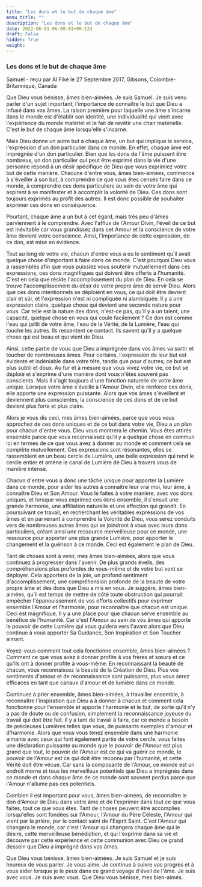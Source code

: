 ```yaml
---
title: "Les dons et le but de chaque âme"
menu_title: ""
description: "Les dons et le but de chaque âme"
date: 2022-06-01 06:00:01+00:124
draft: False
hidden: True
weight:
---
```

### Les dons et le but de chaque âme

Samuel - reçu par Al Fike le 27 Septembre 2017, Gibsons, Colombie-Britannique, Canada

Que Dieu vous bénisse, âmes bien-aimées. Je suis Samuel. Je suis venu parler d'un sujet important, l'importance de connaître le but que Dieu a infusé dans vos âmes. La raison première pour laquelle une âme s'incarne dans le monde est d'établir son identité, une individualité qui vient avec l'expérience du monde matériel et le fait de revêtir une chair matérielle. C'est le but de chaque âme lorsqu'elle s'incarne.

Mais Dieu donne un autre but à chaque âme, un but qui implique le service, l'expression d'un don particulier dans ce monde. En effet, chaque âme est imprégnée d'un don particulier. Bien que les dons de l'âme puissent être nombreux, un don particulier qui peut être exprimé dans la vie d'une personne répond à un désir spécifique de Dieu que vous exprimiez votre but de cette manière. Chacune d'entre vous, âmes bien-aimées, commence à s'éveiller à son but, à comprendre ce que vous êtes censés faire dans ce monde, à comprendre ces dons particuliers au sein de votre âme qui aspirent à se manifester et à accomplir la volonté de Dieu. Ces dons sont toujours exprimés au profit des autres. Il est donc possible de souhaiter exprimer ces dons en conséquence.

Pourtant, chaque âme a un but à cet égard, mais très peu d'âmes parviennent à le comprendre. Avec l'afflux de l'Amour Divin, l'éveil de ce but est inévitable car vous grandissez dans cet Amour et la conscience de votre âme devient votre conscience. Ainsi, l'importance de cette expression, de ce don, est mise en évidence.

Tout au long de votre vie, chacun d'entre vous a eu le sentiment qu'il avait quelque chose d'important à faire dans ce monde. C'est pourquoi Dieu vous a rassemblés afin que vous puissiez vous soutenir mutuellement dans ces expressions, ces dons magnifiques qui doivent être offerts à l'humanité. C'est en cela que réside l'accomplissement du plan de Dieu. En cela se trouve l'accomplissement du désir de votre propre âme de servir Dieu. Alors que ces dons intentionnels se déploient en vous, ce qui doit être devient clair et sûr, et l'expression n'est ni compliquée ni alambiquée. Il y a une expression claire, quelque chose qui devient une seconde nature pour vous. Car telle est la nature des dons, n'est-ce pas, qu'il y a un talent, une capacité, quelque chose en vous qui coule facilement ? Ce don est comme l'eau qui jaillit de votre âme, l'eau de la Vérité, de la Lumière, l'eau qui touche les autres. Ils ressentent ce contact. Ils savent qu'il y a quelque chose qui est beau et qui vient de Dieu.

Ainsi, cette partie de vous que Dieu a imprégnée dans vos âmes va sortir et toucher de nombreuses âmes. Pour certains, l'expression de leur but est évidente et indéniable dans votre tête, tandis que pour d'autres, ce but est plus subtil et doux. Au fur et à mesure que vous vivez votre vie, ce but se déploie et s'exprime d'une manière dont vous n'êtes souvent pas conscients. Mais il s'agit toujours d'une fonction naturelle de votre âme unique. Lorsque votre âme s'éveille à l'Amour Divin, elle renforce ces dons, elle apporte une expression puissante. Alors que vos âmes s'éveillent et deviennent plus conscientes, la conscience de ces dons et de ce but devient plus forte et plus claire.

Alors je vous dis ceci, mes âmes bien-aimées, parce que vous vous approchez de ces dons uniques et de ce but dans votre vie, Dieu a un plan pour chacun d'entre vous. Dieu vous montrera le chemin. Vous êtes attirés ensemble parce que vous reconnaissez qu'il y a quelque chose en commun ici en termes de ce que vous avez à donner au monde et comment cela se complète mutuellement. Ces expressions sont résonantes, elles se rassemblent en un beau cercle de Lumière, une belle expression qui rend le cercle entier et amène le canal de Lumière de Dieu à travers vous de manière intense.

Chacun d'entre vous a donc une tâche unique pour apporter la Lumière dans ce monde, pour aider les autres à connaître leur vrai moi, leur âme, à connaître Dieu et Son Amour. Vous le faites à votre manière, avec vos dons uniques, et lorsque vous exprimez ces dons ensemble, il s'ensuit une grande harmonie, une affiliation naturelle et une affection qui grandit. En poursuivant ce travail, en recherchant les véritables expressions de vos âmes et en parvenant à comprendre la Volonté de Dieu, vous serez conduits vers de nombreuses autres âmes qui se joindront à vous avec leurs dons particuliers, créant ainsi une ressource merveilleuse pour ce monde, une ressource pour apporter une plus grande Lumière, pour apporter le changement et la guérison à ce monde. Ceci est également le plan de Dieu.

Tant de choses sont à venir, mes âmes bien-aimées, alors que vous continuez à progresser dans l'avenir. De plus grands éveils, des compréhensions plus profondes de vous-même et de votre but vont se déployer. Cela apportera de la joie, un profond sentiment d'accomplissement, une compréhension profonde de la beauté de votre propre âme et des dons que Dieu a mis en vous. Je suggère, âmes bien-aimées, qu'il est temps de mettre de côté toute obstruction qui pourrait empêcher l'épanouissement de vos efforts collectifs pour exprimer ensemble l'Amour et l'harmonie, pour reconnaître que chacun est unique. Ceci est magnifique. Il y a une place pour que chacun serve ensemble au bénéfice de l'humanité. Car c'est l'Amour au sein de vos âmes qui apporte le pouvoir de cette Lumière qui vous guidera vers l'avant alors que Dieu continue à vous apporter Sa Guidance, Son Inspiration et Son Toucher aimant. 

Voyez-vous comment tout cela fonctionne ensemble, âmes bien-aimées ? Comment ce que vous avez à donner profite à vos frères et sœurs et ce qu'ils ont à donner profite à vous-même. En reconnaissant la beauté de chacun, vous reconnaissez la beauté de la Création de Dieu. Plus vos sentiments d'amour et de reconnaissance sont puissants, plus vous serez efficaces en tant que canaux d'amour et de lumière dans ce monde.

Continuez à prier ensemble, âmes bien-aimées, à travailler ensemble, à reconnaître l'inspiration que Dieu a à donner à chacun et comment cela fonctionne pour l'ensemble et apporte l'harmonie et le but, de sorte qu'il n'y a pas de doute ou de confusion, simplement la reconnaissance joyeuse du travail qui doit être fait. Il y a tant de travail à faire, car ce monde a besoin de précieuses Lumières telles que vous, de puissants exemples d'amour et d'harmonie. Alors que vous vous tenez ensemble dans une harmonie aimante avec ceux qui font également partie de votre cercle, vous faites une déclaration puissante au monde que le pouvoir de l'Amour est plus grand que tout, le pouvoir de l'Amour est ce qui va guérir ce monde, le pouvoir de l'Amour est ce qui doit être reconnu par l'humanité, et cette Vérité doit être vécue. Car sans la composante de l'Amour, ce monde est un endroit morne et tous les merveilleux potentiels que Dieu a imprégnés dans ce monde et dans chaque âme de ce monde sont souvent perdus parce que l'Amour n'allume pas ces potentiels.

Combien il est important pour vous, âmes bien-aimées, de reconnaître le don d'Amour de Dieu dans votre âme et de l'exprimer dans tout ce que vous faites, tout ce que vous êtes. Tant de choses peuvent être accomplies lorsqu'elles sont fondées sur l'Amour, l'Amour du Père Céleste, l'Amour qui vient par la prière, par le contact saint de l'Esprit Saint. C'est l'Amour qui changera le monde, car c'est l'Amour qui changera chaque âme qui le désire, cette merveilleuse bénédiction, et qui l'exprime dans sa vie et découvre par cette expérience et cette communion avec Dieu ce grand dessein que Dieu a imprégné dans vos âmes.

Que Dieu vous bénisse, âmes bien-aimées. Je suis Samuel et je suis heureux de vous parler. Je vous aime. Je continue à suivre vos progrès et à vous aider lorsque je le peux dans ce grand voyage d'éveil de l'âme. Je suis avec vous. Je suis avec vous. Que Dieu vous bénisse, mes bien-aimés.



